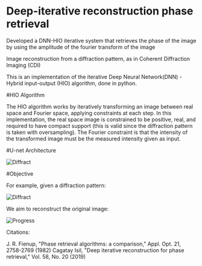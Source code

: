 # Deep-iterative reconstruction phase retrieval

Developed a DNN-HIO iterative system that retrieves the phase of the image by using the amplitude of the fourier transform of the image

Image reconstruction from a diffraction pattern, as in Coherent Diffraction Imaging (CDI)

This is an implementation of the iterative Deep Neural Network(DNN) - Hybrid input-output (HIO) algorithm, done in python.

#HIO Algorithm

The HIO algorithm works by iteratively transforming an image between real space and Fourier space, applying constraints at each step. 
In this implementation, the real space image is constrained to be positive, real, and required to have compact support (this is valid since the diffraction pattern is taken with oversampling). 
The Fourier constraint is that the intensity of the transformed image must be the measured intensity given as input. 

#U-net Architecture

![Diffract](https://github.com/bob2510/Arihant_SDLC-implementation/blob/96c7ac296ee217002af68dcc8c61831f7a05cca5/6.%20Images/unet.PNG)

#Objective

For example, given a diffraction pattern: 

![Diffract](https://github.com/bob2510/Arihant_SDLC-implementation/blob/96c7ac296ee217002af68dcc8c61831f7a05cca5/6.%20Images/transform.png)

We aim to reconstruct the original image:

![Progress](https://github.com/bob2510/Arihant_SDLC-implementation/blob/96c7ac296ee217002af68dcc8c61831f7a05cca5/6.%20Images/progress.gif)

Citations:

J. R. Fienup, "Phase retrieval algorithms: a comparison," Appl. Opt. 21, 2758-2769 (1982)
Cagatay Isil, "Deep iterative reconstruction for phase retrieval," Vol. 58, No. 20 (2019)
